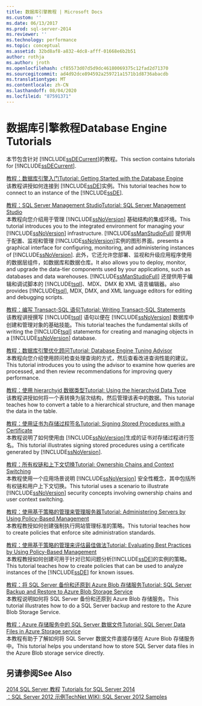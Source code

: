 ```yaml
---
title: 数据库引擎教程 | Microsoft Docs
ms.custom: ''
ms.date: 06/13/2017
ms.prod: sql-server-2014
ms.reviewer: ''
ms.technology: performance
ms.topic: conceptual
ms.assetid: 32bd8af8-a832-4dc8-afff-01668e6b2b51
author: rothja
ms.author: jroth
ms.openlocfilehash: cf85573d07d5d9dc46180069375c12fad2d71370
ms.sourcegitcommit: ad4d92dce894592a259721a1571b1d8736abacdb
ms.translationtype: MT
ms.contentlocale: zh-CN
ms.lasthandoff: 08/04/2020
ms.locfileid: "87591371"
---
```

# <a name="database-engine-tutorials"></a><span data-ttu-id="3f18c-102">数据库引擎教程</span><span class="sxs-lookup"><span data-stu-id="3f18c-102">Database Engine Tutorials</span></span>
  <span data-ttu-id="3f18c-103">本节包含针对 [!INCLUDE[ssDECurrent](../includes/ssdecurrent-md.md)]的教程。</span><span class="sxs-lookup"><span data-stu-id="3f18c-103">This section contains tutorials for [!INCLUDE[ssDECurrent](../includes/ssdecurrent-md.md)].</span></span>  
  
 [<span data-ttu-id="3f18c-104">教程：数据库引擎入门</span><span class="sxs-lookup"><span data-stu-id="3f18c-104">Tutorial: Getting Started with the Database Engine</span></span>](tutorial-getting-started-with-the-database-engine.md)  
 <span data-ttu-id="3f18c-105">该教程讲授如何连接到 [!INCLUDE[ssDE](../includes/ssde-md.md)]实例。</span><span class="sxs-lookup"><span data-stu-id="3f18c-105">This tutorial teaches how to connect to an instance of the [!INCLUDE[ssDE](../includes/ssde-md.md)].</span></span>  
  
 [<span data-ttu-id="3f18c-106">教程：SQL Server Management Studio</span><span class="sxs-lookup"><span data-stu-id="3f18c-106">Tutorial: SQL Server Management Studio</span></span>](../ssms/tutorials/tutorial-sql-server-management-studio.md)  
 <span data-ttu-id="3f18c-107">本教程向您介绍用于管理 [!INCLUDE[ssNoVersion](../includes/ssnoversion-md.md)] 基础结构的集成环境。</span><span class="sxs-lookup"><span data-stu-id="3f18c-107">This tutorial introduces you to the integrated environment for managing your [!INCLUDE[ssNoVersion](../includes/ssnoversion-md.md)] infrastructure.</span></span> [!INCLUDE[ssManStudioFull](../includes/ssmanstudiofull-md.md)] <span data-ttu-id="3f18c-108">提供用于配置、监视和管理 [!INCLUDE[ssNoVersion](../includes/ssnoversion-md.md)]实例的图形界面。</span><span class="sxs-lookup"><span data-stu-id="3f18c-108">presents a graphical interface for configuring, monitoring, and administering instances of [!INCLUDE[ssNoVersion](../includes/ssnoversion-md.md)].</span></span> <span data-ttu-id="3f18c-109">此外，它还允许您部署、监视和升级应用程序使用的数据层组件，如数据库和数据仓库。</span><span class="sxs-lookup"><span data-stu-id="3f18c-109">It also allows you to deploy, monitor, and upgrade the data-tier components used by your applications, such as databases and data warehouses.</span></span> [!INCLUDE[ssManStudioFull](../includes/ssmanstudiofull-md.md)] <span data-ttu-id="3f18c-110">还提供用于编辑和调试脚本的 [!INCLUDE[tsql](../includes/tsql-md.md)]、MDX、DMX 和 XML 语言编辑器。</span><span class="sxs-lookup"><span data-stu-id="3f18c-110">also provides [!INCLUDE[tsql](../includes/tsql-md.md)], MDX, DMX, and XML language editors for editing and debugging scripts.</span></span>  
  
 [<span data-ttu-id="3f18c-111">教程：编写 Transact-SQL 语句</span><span class="sxs-lookup"><span data-stu-id="3f18c-111">Tutorial: Writing Transact-SQL Statements</span></span>](../t-sql/tutorial-writing-transact-sql-statements.md)  
 <span data-ttu-id="3f18c-112">该教程讲授撰写 [!INCLUDE[tsql](../includes/tsql-md.md)] 语句以便在 [!INCLUDE[ssNoVersion](../includes/ssnoversion-md.md)] 数据库中创建和管理对象的基础技能。</span><span class="sxs-lookup"><span data-stu-id="3f18c-112">This tutorial teaches the fundamental skills of writing the [!INCLUDE[tsql](../includes/tsql-md.md)] statements for creating and managing objects in a [!INCLUDE[ssNoVersion](../includes/ssnoversion-md.md)] database.</span></span>  
  
 [<span data-ttu-id="3f18c-113">教程：数据库引擎优化顾问</span><span class="sxs-lookup"><span data-stu-id="3f18c-113">Tutorial: Database Engine Tuning Advisor</span></span>](../tools/dta/tutorial-database-engine-tuning-advisor.md)  
 <span data-ttu-id="3f18c-114">本教程向您介绍使用顾问检查处理查询的方式，然后查看改进查询性能的建议。</span><span class="sxs-lookup"><span data-stu-id="3f18c-114">This tutorial introduces you to using the advisor to examine how queries are processed, and then review recommendations for improving query performance.</span></span>  
  
 [<span data-ttu-id="3f18c-115">教程：使用 hierarchyid 数据类型</span><span class="sxs-lookup"><span data-stu-id="3f18c-115">Tutorial: Using the hierarchyid Data Type</span></span>](tables/tutorial-using-the-hierarchyid-data-type.md)  
 <span data-ttu-id="3f18c-116">该教程讲授如何将一个表转换为层次结构，然后管理该表中的数据。</span><span class="sxs-lookup"><span data-stu-id="3f18c-116">This tutorial teaches how to convert a table to a hierarchical structure, and then manage the data in the table.</span></span>  
  
 [<span data-ttu-id="3f18c-117">教程：使用证书为存储过程签名</span><span class="sxs-lookup"><span data-stu-id="3f18c-117">Tutorial: Signing Stored Procedures with a Certificate</span></span>](tutorial-signing-stored-procedures-with-a-certificate.md)  
 <span data-ttu-id="3f18c-118">本教程说明了如何使用由 [!INCLUDE[ssNoVersion](../includes/ssnoversion-md.md)]生成的证书对存储过程进行签名。</span><span class="sxs-lookup"><span data-stu-id="3f18c-118">This tutorial illustrates signing stored procedures using a certificate generated by [!INCLUDE[ssNoVersion](../includes/ssnoversion-md.md)].</span></span>  
  
 [<span data-ttu-id="3f18c-119">教程：所有权链和上下文切换</span><span class="sxs-lookup"><span data-stu-id="3f18c-119">Tutorial: Ownership Chains and Context Switching</span></span>](tutorial-ownership-chains-and-context-switching.md)  
 <span data-ttu-id="3f18c-120">本教程使用一个应用场景说明 [!INCLUDE[ssNoVersion](../includes/ssnoversion-md.md)] 安全性概念，其中包括所有权链和用户上下文切换。</span><span class="sxs-lookup"><span data-stu-id="3f18c-120">This tutorial uses a scenario to illustrate [!INCLUDE[ssNoVersion](../includes/ssnoversion-md.md)] security concepts involving ownership chains and user context switching.</span></span>  
  
 [<span data-ttu-id="3f18c-121">教程：使用基于策略的管理来管理服务器</span><span class="sxs-lookup"><span data-stu-id="3f18c-121">Tutorial: Administering Servers by Using Policy-Based Management</span></span>](policy-based-management/tutorial-administering-servers-by-using-policy-based-management.md)  
 <span data-ttu-id="3f18c-122">本教程教授如何创建强制执行网站管理标准的策略。</span><span class="sxs-lookup"><span data-stu-id="3f18c-122">This tutorial teaches how to create policies that enforce site administration standards.</span></span>  
  
 [<span data-ttu-id="3f18c-123">教程：使用基于策略的管理来评估最佳做法</span><span class="sxs-lookup"><span data-stu-id="3f18c-123">Tutorial: Evaluating Best Practices by Using Policy-Based Management</span></span>](../tutorials/tutorial-evaluating-best-practices-by-using-policy-based-management.md)  
 <span data-ttu-id="3f18c-124">本教程教授如何创建可用于针对已知问题分析[!INCLUDE[ssDE](../includes/ssde-md.md)]的实例的策略。</span><span class="sxs-lookup"><span data-stu-id="3f18c-124">This tutorial teaches how to create policies that can be used to analyze instances of the [!INCLUDE[ssDE](../includes/ssde-md.md)] for known issues.</span></span>  
  
 [<span data-ttu-id="3f18c-125">教程：将 SQL Server 备份和还原到 Azure Blob 存储服务</span><span class="sxs-lookup"><span data-stu-id="3f18c-125">Tutorial: SQL Server Backup and Restore to Azure Blob Storage Service</span></span>](tutorial-sql-server-backup-and-restore-to-azure-blob-storage-service.md)  
 <span data-ttu-id="3f18c-126">本教程说明如何将 SQL Server 备份和还原到 Azure Blob 存储服务。</span><span class="sxs-lookup"><span data-stu-id="3f18c-126">This tutorial illustrates how to do a SQL Server backup and restore to the Azure Blob Storage Service.</span></span>  
  
 [<span data-ttu-id="3f18c-127">教程：Azure 存储服务中的 SQL Server 数据文件</span><span class="sxs-lookup"><span data-stu-id="3f18c-127">Tutorial: SQL Server Data Files in Azure Storage service</span></span>](tutorial-use-azure-blob-storage-service-with-sql-server-2016.md)  
 <span data-ttu-id="3f18c-128">本教程有助于了解如何将 SQL Server 数据文件直接存储在 Azure Blob 存储服务中。</span><span class="sxs-lookup"><span data-stu-id="3f18c-128">This tutorial helps you understand how to store SQL Server data files in the Azure Blob storage service directly.</span></span>  
  
## <a name="see-also"></a><span data-ttu-id="3f18c-129">另请参阅</span><span class="sxs-lookup"><span data-stu-id="3f18c-129">See Also</span></span>  
 <span data-ttu-id="3f18c-130">[2014 SQL Server 教程](../tutorials/tutorials-for-sql-server-2014.md) </span><span class="sxs-lookup"><span data-stu-id="3f18c-130">[Tutorials for SQL Server 2014](../tutorials/tutorials-for-sql-server-2014.md) </span></span>  
 [<span data-ttu-id="3f18c-131">：SQL Server 2012 示例</span><span class="sxs-lookup"><span data-stu-id="3f18c-131">TechNet WIKI: SQL Server 2012 Samples</span></span>](https://go.microsoft.com/fwlink/?linkID=220734)  
  
  
